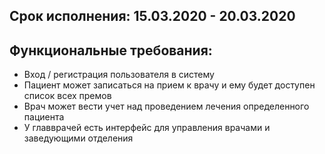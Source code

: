 ## Срок исполнения:   15.03.2020 - 20.03.2020   
## Функциональные требования:
* Вход / регистрация пользователя в систему
* Пациент может записаться на прием к врачу и ему   будет доступен список всех премов
* Врач может вести учет над проведением лечения определенного пациента
* У главврачей есть интерфейс для управления врачами и   заведующими отделения